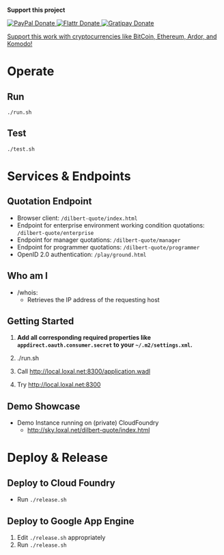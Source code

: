 **Support this project**
<!-- BADGES/ -->
<span class="badge-paypal">
<a href="https://www.paypal.com/cgi-bin/webscr?cmd=_s-xclick&amp;hosted_button_id=MA847TR65D4N2" title="Donate to this project using PayPal">
<img src="https://img.shields.io/badge/paypal-donate-yellow.svg" alt="PayPal Donate"/>
</a></span>
<span class="badge-flattr">
<a href="https://flattr.com/submit/auto?fid=o6ok7n&url=https%3A%2F%2Fgithub.com%2Floxal" title="Donate to this project using Flattr">
<img src="https://img.shields.io/badge/flattr-donate-yellow.svg" alt="Flattr Donate" />
</a></span>
<span class="badge-gratipay"><a href="https://gratipay.com/~loxal" title="Donate weekly to this project using Gratipay">
<img src="https://img.shields.io/badge/gratipay-donate-yellow.svg" alt="Gratipay Donate" />
</a></span>
<!-- /BADGES -->

[Support this work with cryptocurrencies like BitCoin, Ethereum, Ardor, and Komodo!](http://me.loxal.net/coin-support.html)

# Operate

## Run
    ./run.sh

## Test
    ./test.sh

# Services & Endpoints

## Quotation Endpoint
* Browser client: `/dilbert-quote/index.html`
* Endpoint for enterprise environment working condition quotations: `/dilbert-quote/enterprise`
* Endpoint for manager quotations: `/dilbert-quote/manager`
* Endpoint for programmer quotations: `/dilbert-quote/programmer`
* OpenID 2.0 authentication: `/play/ground.html`

## Who am I

* /whois:
    * Retrieves the IP address of the requesting host

## Getting Started

1. **Add all corresponding required properties like `appdirect.oauth.consumer.secret` to your `~/.m2/settings.xml`.**

1. ./run.sh
1. Call http://local.loxal.net:8300/application.wadl
1. Try http://local.loxal.net:8300

## Demo Showcase

* Demo Instance running on (private) CloudFoundry
    * http://sky.loxal.net/dilbert-quote/index.html

# Deploy & Release

## Deploy to Cloud Foundry

* Run `./release.sh` 

## Deploy to Google App Engine 

1. Edit `./release.sh` appropriately 
1. Run `./release.sh`